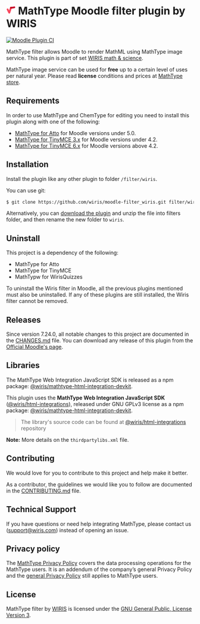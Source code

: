 # ![MathType](./pix/logo-mathtype.png) MathType Moodle filter plugin by WIRIS

[![Moodle Plugin CI](https://github.com/wiris/moodle-filter_wiris/actions/workflows/moodle-ci.yml/badge.svg)](https://github.com/wiris/moodle-filter_wiris/actions/workflows/moodle-ci.yml)

MathType filter allows Moodle to render MathML using MathType image service. This plugin is part of set [WIRIS math & science](https://moodle.org/plugins/browse.php?list=set&id=66).

MathType image service can be used for **free** up to a certain level of uses per natural year. Please read **license** conditions and prices at [MathType store](https://www.wiris.com/en/pricing/?utm_source=github&utm_medium=referral&utm_campaign=readme&utm_content=integrations).

## Requirements

In order to use MathType and ChemType for editing you need to install this plugin along with one of the following:

- [MathType for Atto](https://github.com/wiris/mooodle-atto_wiris) for Moodle versions under 5.0.
- [MathType for TinyMCE 3.x](https://github.com/wiris/moodle-tinymce_tiny_mce_wiris) for Moodle versions under 4.2.
- [MathType for TinyMCE 6.x](https://github.com/wiris/moodle-tinymce6_wiris) for Moodle versions above 4.2.

## Installation

Install the plugin like any other plugin to folder `/filter/wiris`.

You can use git:

```sh
$ git clone https://github.com/wiris/moodle-filter_wiris.git filter/wiris
```

Alternatively, you can [download the plugin](https://github.com/wiris/moodle-filter_wiris/archive/main.zip) and unzip the file into filters folder, and then rename the new folder to `wiris`.

## Uninstall

This project is a dependency of the following:

* MathType for Atto
* MathType for TinyMCE
* MathTypw for WirisQuizzes


To uninstall the Wiris filter in Moodle, all the previous plugins mentioned must also be uninstalled. If any of these plugins are still installed, the Wiris filter cannot be removed.


## Releases

Since version 7.24.0, all notable changes to this project are documented in the [CHANGES.md](CHANGES.md) file. You can download any release of this plugin from the [Official Moodle's page](https://moodle.org/plugins/filter_wiris).

## Libraries

The MathType Web Integration JavaScript SDK is released as a npm package: [@wiris/mathtype-html-integration-devkit](https://www.npmjs.com/package/@wiris/mathtype-html-integration-devkit).

This plugin uses the **MathType Web Integration JavaScript SDK** ([@wiris/html-integrations](https://github.com/wiris/html-integrations)), released under GNU GPLv3 license as a npm package: [@wiris/mathtype-html-integration-devkit](https://www.npmjs.com/package/@wiris/mathtype-html-integration-devkit).

> The library's source code can be found at [@wiris/html-integrations](https://www.github.com/wiris/html-integrations) repository

**Note:** More details on the `thirdpartylibs.xml` file.

## Contributing

We would love for you to contribute to this project and help make it better.

As a contributor, the guidelines we would like you to follow are documented in the [CONTRIBUTING.md](CONTRIBUTING.md) file.

## Technical Support

If you have questions or need help integrating MathType, please contact us (support@wiris.com) instead of opening an issue.

## Privacy policy

The [MathType Privacy Policy](https://www.wiris.com/en/mathtype-privacy-policy/?utm_source=github&utm_medium=referral&utm_campaign=readme&utm_content=integrations) covers the data processing operations for the MathType users. It is an addendum of the company’s general Privacy Policy and the [general Privacy Policy](https://www.wiris.com/en/privacy-policy?utm_source=github&utm_medium=referral&utm_campaign=readme&utm_content=integrations) still applies to MathType users.

## License

MathType filter by [WIRIS](https://www.wiris.com/en/terms-of-use/?utm_source=github&utm_medium=referral&utm_campaign=readme&utm_content=integrations) is licensed under the [GNU General Public, License Version 3](https://www.gnu.org/licenses/gpl-3.0.en.html).